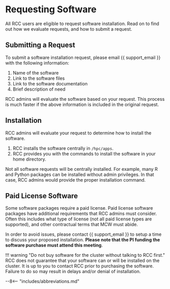 # Requesting Software
All RCC users are eligible to request software installation. Read on to find out how we evaluate requests, and how to submit a request.

## Submitting a Request
To submit a software installation request, please email {{ support_email }} with the following information:

1. Name of the software
2. Link to the software files
3. Link to the software documentation
4. Brief description of need

RCC admins will evaluate the software based on your request. This process is much faster if the above information is included in the original request. 

## Installation
RCC admins will evaluate your request to determine how to install the software.

1. RCC installs the software centrally in `/hpc/apps`.
2. RCC provides you with the commands to install the software in your home directory.

Not all software requests will be centrally installed. For example, many R and Python packages can be installed without admin privileges. In that case, RCC admins would provide the proper installation command.

## Paid License Software
Some software packages require a paid license. Paid license software packages have additional requirements that RCC admins must consider. Often this includes what type of license (not all paid license types are supported), and other contractual terms that MCW must abide. 

In order to avoid issues, please contact {{ support_email }} to setup a time to discuss your proposed installation. **Please note that the PI funding the software purchase must attend this meeting**.

!!! warning "Do not buy software for the cluster without talking to RCC first."
    RCC does not guarantee that your software can or will be installed on the cluster. It is up to you to contact RCC prior to purchasing the software. Failure to do so may result in delays and/or denial of installation.

--8<-- "includes/abbreviations.md"